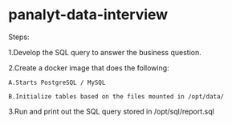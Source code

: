 # panalyt-data-interview

Steps:

  1.Develop the SQL query to answer the business question.
  
  2.Create a docker image that does the following:
  
    A.Starts PostgreSQL / MySQL
  
    B.Initialize tables based on the files mounted in /opt/data/
  
  3.Run and print out the SQL query stored in /opt/sql/report.sql

